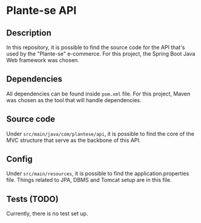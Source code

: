 # Plante-se API
## Description
In this repository, it is possible to find the source code
for the API that's used by the "Plante-se" e-commerce.
For this project, the Spring Boot Java Web framework was chosen.

## Dependencies
All dependencies can be found inside `pom.xml` file. For this project,
Maven was chosen as the tool that will handle dependencies.

## Source code
Under `src/main/java/com/plantese/api`, it is possible to find
the core of the MVC structure that serve as the backbone of this API.

## Config
Under `src/main/resources`, it is possible to find the application.properties
file. Things related to JPA, DBMS and Tomcat setup are in this file.

## Tests (TODO)
Currently, there is no test set up.
